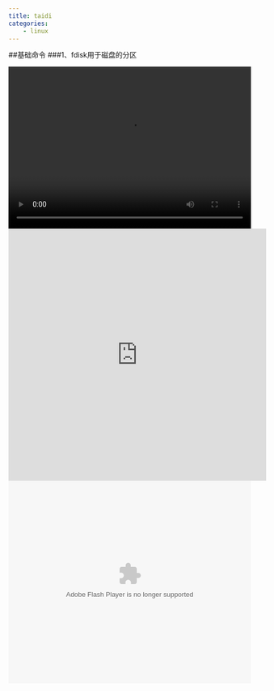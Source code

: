 ```yaml
---
title: taidi
categories:
	- linux
---
```

##基础命令
###1、fdisk用于磁盘的分区

<video width="480" height="320" controls>
<source src="泰迪杯/movie2.mp4">
</video>
<iframe height=498 width=510 src="http://player.youku.com/embed/XNDE0MDYwNzMwNA==" frameborder=0 allowfullscreen></iframe>
<embed src="http://player.youku.com/player.php/sid/XNDE0MDYwNzMwNA==/v.swf" quality="high" width="480" height="400" align="middle" allowScriptAccess="always" allowFullScreen="true" mode="transparent" type="application/x-shockwave-flash"></embed>
